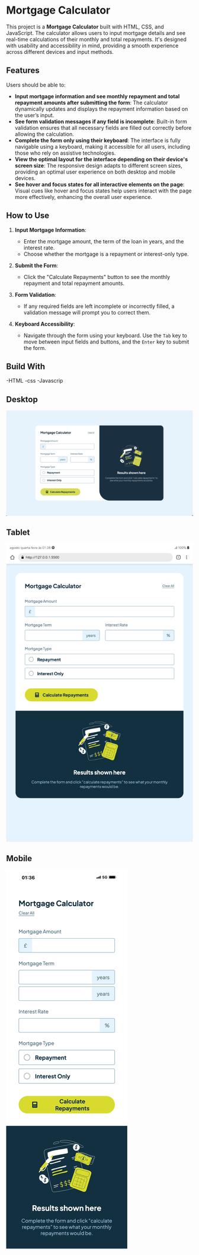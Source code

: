 # Mortgage Calculator

This project is a **Mortgage Calculator** built with HTML, CSS, and JavaScript. The calculator allows users to input mortgage details and see real-time calculations of their monthly and total repayments. It's designed with usability and accessibility in mind, providing a smooth experience across different devices and input methods.

## Features

Users should be able to:

- **Input mortgage information and see monthly repayment and total repayment amounts after submitting the form**: The calculator dynamically updates and displays the repayment information based on the user’s input.
- **See form validation messages if any field is incomplete**: Built-in form validation ensures that all necessary fields are filled out correctly before allowing the calculation.
- **Complete the form only using their keyboard**: The interface is fully navigable using a keyboard, making it accessible for all users, including those who rely on assistive technologies.
- **View the optimal layout for the interface depending on their device's screen size**: The responsive design adapts to different screen sizes, providing an optimal user experience on both desktop and mobile devices.
- **See hover and focus states for all interactive elements on the page**: Visual cues like hover and focus states help users interact with the page more effectively, enhancing the overall user experience.

## How to Use

1. **Input Mortgage Information**: 
   - Enter the mortgage amount, the term of the loan in years, and the interest rate.
   - Choose whether the mortgage is a repayment or interest-only type.

2. **Submit the Form**: 
   - Click the "Calculate Repayments" button to see the monthly repayment and total repayment amounts.

3. **Form Validation**: 
   - If any required fields are left incomplete or incorrectly filled, a validation message will prompt you to correct them.

4. **Keyboard Accessibility**: 
   - Navigate through the form using your keyboard. Use the `Tab` key to move between input fields and buttons, and the `Enter` key to submit the form.

## Build With 

-HTML
-css
-Javascrip

## Desktop

![Desktop preview](/assets/preview/Desktop.png)

## Tablet

![Desktop preview](/assets/preview/tablet.png)

## Mobile

![Desktop preview](/assets/preview/mobile.png)
